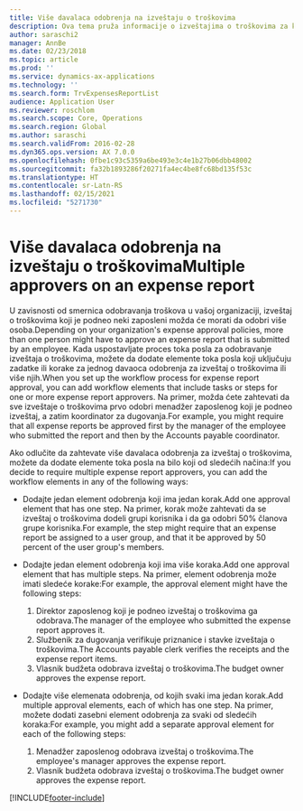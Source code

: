 ```yaml
---
title: Više davalaca odobrenja na izveštaju o troškovima
description: Ova tema pruža informacije o izveštajima o troškovima za koje je potrebno odobrenje više osoba.
author: saraschi2
manager: AnnBe
ms.date: 02/23/2018
ms.topic: article
ms.prod: ''
ms.service: dynamics-ax-applications
ms.technology: ''
ms.search.form: TrvExpensesReportList
audience: Application User
ms.reviewer: roschlom
ms.search.scope: Core, Operations
ms.search.region: Global
ms.author: saraschi
ms.search.validFrom: 2016-02-28
ms.dyn365.ops.version: AX 7.0.0
ms.openlocfilehash: 0fbe1c93c5359a6be493e3c4e1b27b06dbb48002
ms.sourcegitcommit: fa32b1893286f20271fa4ec4be8fc68bd135f53c
ms.translationtype: HT
ms.contentlocale: sr-Latn-RS
ms.lasthandoff: 02/15/2021
ms.locfileid: "5271730"
---
```

# <a name="multiple-approvers-on-an-expense-report"></a><span data-ttu-id="48464-103">Više davalaca odobrenja na izveštaju o troškovima</span><span class="sxs-lookup"><span data-stu-id="48464-103">Multiple approvers on an expense report</span></span>

<span data-ttu-id="48464-104">U zavisnosti od smernica odobravanja troškova u vašoj organizaciji, izveštaj o troškovima koji je podneo neki zaposleni možda će morati da odobri više osoba.</span><span class="sxs-lookup"><span data-stu-id="48464-104">Depending on your organization's expense approval policies, more than one person might have to approve an expense report that is submitted by an employee.</span></span> <span data-ttu-id="48464-105">Kada uspostavljate proces toka posla za odobravanje izveštaja o troškovima, možete da dodate elemente toka posla koji uključuju zadatke ili korake za jednog davaoca odobrenja za izveštaj o troškovima ili više njih.</span><span class="sxs-lookup"><span data-stu-id="48464-105">When you set up the workflow process for expense report approval, you can add workflow elements that include tasks or steps for one or more expense report approvers.</span></span> <span data-ttu-id="48464-106">Na primer, možda ćete zahtevati da sve izveštaje o troškovima prvo odobri menadžer zaposlenog koji je podneo izveštaj, a zatim koordinator za dugovanja.</span><span class="sxs-lookup"><span data-stu-id="48464-106">For example, you might require that all expense reports be approved first by the manager of the employee who submitted the report and then by the Accounts payable coordinator.</span></span>

<span data-ttu-id="48464-107">Ako odlučite da zahtevate više davalaca odobrenja za izveštaj o troškovima, možete da dodate elemente toka posla na bilo koji od sledećih načina:</span><span class="sxs-lookup"><span data-stu-id="48464-107">If you decide to require multiple expense report approvers, you can add the workflow elements in any of the following ways:</span></span>

- <span data-ttu-id="48464-108">Dodajte jedan element odobrenja koji ima jedan korak.</span><span class="sxs-lookup"><span data-stu-id="48464-108">Add one approval element that has one step.</span></span> <span data-ttu-id="48464-109">Na primer, korak može zahtevati da se izveštaj o troškovima dodeli grupi korisnika i da ga odobri 50% članova grupe korisnika.</span><span class="sxs-lookup"><span data-stu-id="48464-109">For example, the step might require that an expense report be assigned to a user group, and that it be approved by 50 percent of the user group's members.</span></span>
- <span data-ttu-id="48464-110">Dodajte jedan element odobrenja koji ima više koraka.</span><span class="sxs-lookup"><span data-stu-id="48464-110">Add one approval element that has multiple steps.</span></span> <span data-ttu-id="48464-111">Na primer, element odobrenja može imati sledeće korake:</span><span class="sxs-lookup"><span data-stu-id="48464-111">For example, the approval element might have the following steps:</span></span>

    1. <span data-ttu-id="48464-112">Direktor zaposlenog koji je podneo izveštaj o troškovima ga odobrava.</span><span class="sxs-lookup"><span data-stu-id="48464-112">The manager of the employee who submitted the expense report approves it.</span></span>
    2. <span data-ttu-id="48464-113">Službenik za dugovanja verifikuje priznanice i stavke izveštaja o troškovima.</span><span class="sxs-lookup"><span data-stu-id="48464-113">The Accounts payable clerk verifies the receipts and the expense report items.</span></span>
    3. <span data-ttu-id="48464-114">Vlasnik budžeta odobrava izveštaj o troškovima.</span><span class="sxs-lookup"><span data-stu-id="48464-114">The budget owner approves the expense report.</span></span>

- <span data-ttu-id="48464-115">Dodajte više elemenata odobrenja, od kojih svaki ima jedan korak.</span><span class="sxs-lookup"><span data-stu-id="48464-115">Add multiple approval elements, each of which has one step.</span></span> <span data-ttu-id="48464-116">Na primer, možete dodati zasebni element odobrenja za svaki od sledećih koraka:</span><span class="sxs-lookup"><span data-stu-id="48464-116">For example, you might add a separate approval element for each of the following steps:</span></span>

    1. <span data-ttu-id="48464-117">Menadžer zaposlenog odobrava izveštaj o troškovima.</span><span class="sxs-lookup"><span data-stu-id="48464-117">The employee's manager approves the expense report.</span></span>
    2. <span data-ttu-id="48464-118">Vlasnik budžeta odobrava izveštaj o troškovima.</span><span class="sxs-lookup"><span data-stu-id="48464-118">The budget owner approves the expense report.</span></span>


[!INCLUDE[footer-include](../includes/footer-banner.md)]